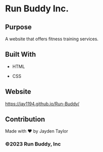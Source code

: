 # Run Buddy Inc.

## Purpose

A website that offers fitness training services.

## Built With

* HTML

* CSS

## Website

https://jay1194.github.io/Run-Buddy/

## Contribution

Made with ❤️ by Jayden Taylor

### ©️2023 Run Buddy, Inc 
